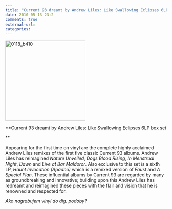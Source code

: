 ```yaml
---
title: "Current 93 dreamt by Andrew Liles: Like Swallowing Eclipses 6LP box set"
date: 2010-05-13 23:2
comments: true
external-url:
categories:
---
```

[<img src="http://6.asset.soup.io/asset/0826/0118_b410.jpeg" width="250" height="250" alt="0118_b410" />][1]

**Current 93 dreamt by Andrew Liles: Like Swallowing Eclipses 6LP box set  
  
**

Appearing for the first time on vinyl are the complete highly acclaimed Andrew Liles remixes of the first five classic Current 93 albums. Andrew Liles has reimagined _Nature Unveiled_, _Dogs Blood Rising_, _In Menstrual Night_, _Dawn_ and _Live at Bar Maldoror_. Also exclusive to this set is a sixth LP, _Haunt Invocation (Apadno)_ which is a remixed version of _Faust_ and _A Special Plan_. These influential albums by Current 93 are regarded by many as groundbreaking and innovative; building upon this Andrew Liles has redreamt and reimagined these pieces with the flair and vision that he is renowned and respected for.

_Ako nagrabujem vinyl do dig. podoby?_

  [1]: http://www.dirter.co.uk/
